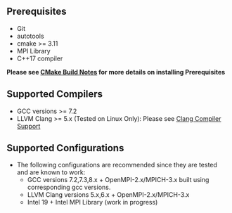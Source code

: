 
Prerequisites
-------------
- Git
- autotools
- cmake >= 3.11
- MPI Library
- C++17 compiler

**Please see [CMake Build Notes](CMake_Build_Notes.md) for more details on installing Prerequisites**

Supported Compilers
--------------------
- GCC versions >= 7.2
- LLVM Clang >= 5.x (Tested on Linux Only): Please see [Clang Compiler Support](CMake_Build_Notes.md#clang-compiler-support)


Supported Configurations
-------------------------
- The following configurations are recommended since they are tested and are known to work:
  - GCC versions 7.2,7.3,8.x + OpenMPI-2.x/MPICH-3.x built using corresponding gcc versions.
  - LLVM Clang versions 5.x,6.x + OpenMPI-2.x/MPICH-3.x 
  - Intel 19 + Intel MPI Library (work in progress)



